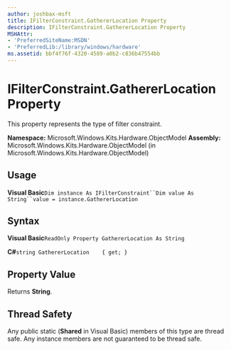 ```yaml
---
author: joshbax-msft
title: IFilterConstraint.GathererLocation Property
description: IFilterConstraint.GathererLocation Property
MSHAttr:
- 'PreferredSiteName:MSDN'
- 'PreferredLib:/library/windows/hardware'
ms.assetid: bbf4f76f-4320-4589-a0b2-c836b47554bb
---
```


# IFilterConstraint.GathererLocation Property


This property represents the type of filter constraint.

**Namespace:** Microsoft.Windows.Kits.Hardware.ObjectModel **Assembly:** Microsoft.Windows.Kits.Hardware.ObjectModel (in Microsoft.Windows.Kits.Hardware.ObjectModel)

## Usage


**Visual Basic**`Dim instance As IFilterConstraint``Dim value As String``value = instance.GathererLocation`

## Syntax


**Visual Basic**`ReadOnly Property GathererLocation As String`

**C#**`string GathererLocation    { get; }`

## Property Value


Returns **String**.

## Thread Safety


Any public static (**Shared** in Visual Basic) members of this type are thread safe. Any instance members are not guaranteed to be thread safe.

 

 






